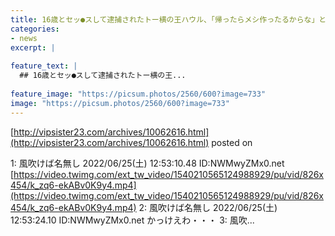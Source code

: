 ```yaml
---
title: 16歳とセッ●スして逮捕されたトー横の王ハウル、「帰ったらメシ作ったるからな」と叫ぶ
categories:
- news
excerpt: |
  
feature_text: |
  ## 16歳とセッ●スして逮捕されたトー横の王...
  
feature_image: "https://picsum.photos/2560/600?image=733"
image: "https://picsum.photos/2560/600?image=733"
---
```


[http://vipsister23.com/archives/10062616.html](http://vipsister23.com/archives/10062616.html)
posted on 

<!--more-->

1: 風吹けば名無し 2022/06/25(土) 12:53:10.48 ID:NWMwyZMx0.net [https://video.twimg.com/ext_tw_video/1540210565124988929/pu/vid/826x454/k_zq6-ekABv0K9y4.mp4](https://video.twimg.com/ext_tw_video/1540210565124988929/pu/vid/826x454/k_zq6-ekABv0K9y4.mp4) 2: 風吹けば名無し 2022/06/25(土) 12:53:24.10 ID:NWMwyZMx0.net かっけえわ・・・ 3: 風吹...
